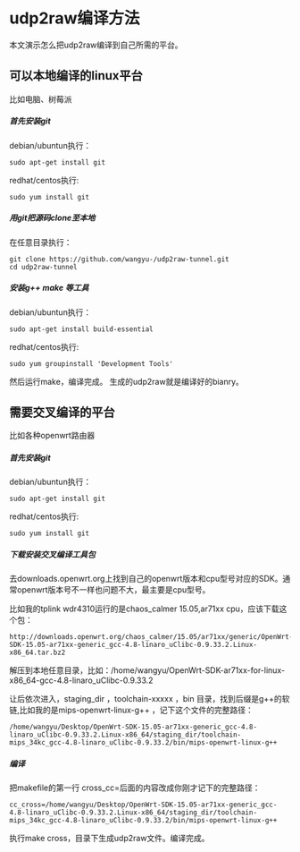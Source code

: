# udp2raw编译方法
本文演示怎么把udp2raw编译到自己所需的平台。

## 可以本地编译的linux平台
比如电脑、树莓派

##### 首先安装git
debian/ubuntun执行：
```
sudo apt-get install git
```
redhat/centos执行:
```
sudo yum install git
```
##### 用git把源码clone至本地

在任意目录执行：

```
git clone https://github.com/wangyu-/udp2raw-tunnel.git
cd udp2raw-tunnel
```

##### 安装g++ make 等工具
debian/ubuntun执行：
```
sudo apt-get install build-essential
```

redhat/centos执行:
```
sudo yum groupinstall 'Development Tools'
```

然后运行make，编译完成。 生成的udp2raw就是编译好的bianry。

## 需要交叉编译的平台
比如各种openwrt路由器

##### 首先安装git
debian/ubuntun执行：
```
sudo apt-get install git
```
redhat/centos执行:
```
sudo yum install git
```

##### 下载安装交叉编译工具包
去downloads.openwrt.org上找到自己的openwrt版本和cpu型号对应的SDK。通常openwrt版本号不一样也问题不大，最主要是cpu型号。

比如我的tplink wdr4310运行的是chaos_calmer 15.05,ar71xx cpu，应该下载这个包：

```
http://downloads.openwrt.org/chaos_calmer/15.05/ar71xx/generic/OpenWrt-SDK-15.05-ar71xx-generic_gcc-4.8-linaro_uClibc-0.9.33.2.Linux-x86_64.tar.bz2
```
解压到本地任意目录，比如：/home/wangyu/OpenWrt-SDK-ar71xx-for-linux-x86_64-gcc-4.8-linaro_uClibc-0.9.33.2

让后依次进入，staging_dir ，toolchain-xxxxx ，bin 目录，找到后缀是g++的软链,比如我的是mips-openwrt-linux-g++ ，记下这个文件的完整路径：

```
/home/wangyu/Desktop/OpenWrt-SDK-15.05-ar71xx-generic_gcc-4.8-linaro_uClibc-0.9.33.2.Linux-x86_64/staging_dir/toolchain-mips_34kc_gcc-4.8-linaro_uClibc-0.9.33.2/bin/mips-openwrt-linux-g++
```
##### 编译
把makefile的第一行 cross_cc=后面的内容改成你刚才记下的完整路径：
```
cc_cross=/home/wangyu/Desktop/OpenWrt-SDK-15.05-ar71xx-generic_gcc-4.8-linaro_uClibc-0.9.33.2.Linux-x86_64/staging_dir/toolchain-mips_34kc_gcc-4.8-linaro_uClibc-0.9.33.2/bin/mips-openwrt-linux-g++
```

执行make cross，目录下生成udp2raw文件。编译完成。
